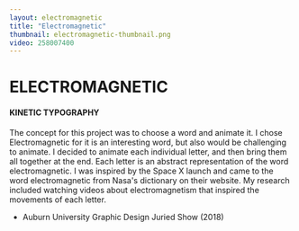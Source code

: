 ```yaml
---
layout: electromagnetic
title: "Electromagnetic"
thumbnail: electromagnetic-thumbnail.png
video: 258007400
---
```

# ELECTROMAGNETIC

#### KINETIC TYPOGRAPHY

The concept for this project was to choose a word and animate it. I chose Electromagnetic for it is an interesting word, but also would be challenging to animate. I decided to animate each individual letter, and then bring them all together at the end. Each letter is an abstract representation of the word electromagnetic. I was inspired by the Space X launch and came to the word electromagnetic from Nasa's dictionary on their website. My research included watching videos about electromagnetism that inspired the movements of each letter.

- Auburn University Graphic Design Juried Show (2018)
